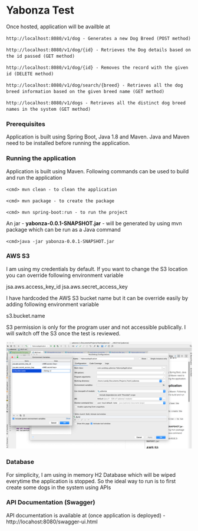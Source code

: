 # Yabonza Test

Once hosted, application will be availble at

`http://localhost:8080/v1/dog - Generates a new Dog Breed (POST method)`

`http://localhost:8080/v1/dog/{id} - Retrieves the Dog details based on the id passed (GET method)`

`http://localhost:8080/v1/dog/{id} - Removes the record with the given id (DELETE method)`

`http://localhost:8080/v1/dog/search/{breed} - Retrieves all the dog breed information based on the given breed name (GET method)`

`http://localhost:8080/v1/dogs - Retrieves all the distinct dog breed names in the system (GET method)`

### Prerequisites
Application is built using Spring Boot, Java 1.8 and Maven. Java and Maven need to be installed before running the application.

### Running the application
Application is built using Maven. Following commands can be used to build and run the application

`<cmd> mvn clean - to clean the application`
 
`<cmd> mvn package - to create the package`

`<cmd> mvn spring-boot:run - to run the project`

An jar - **yabonza-0.0.1-SNAPSHOT.jar** - will be generated by using mvn package which can be run as a Java command

`<cmd>java -jar yabonza-0.0.1-SNAPSHOT.jar`

### AWS S3
I am using my credentials by default. If you want to change the S3 location you can override following  environment variable

jsa.aws.access_key_id
jsa.aws.secret_access_key

I have hardcoded the AWS S3 bucket name but it can be override easily by adding following environment variable

s3.bucket.name

S3 permission is only for the program user and not accessible publically. I will switch off the S3 once the test is reviewed.

![Environment Variables setting in IntelliJ](https://github.com/sandysaahil/yabonza/blob/master/src/main/resources/static/Environment%20Variables.png)

### Database

For simplicity, I am using in memory H2 Database which will be wiped everytime the application is stopped. So the ideal way to run is to first create some dogs in the system using APIs

### API Documentation (Swagger)
API documentation is available at (once application is deployed) - http://locahost:8080/swagger-ui.html
